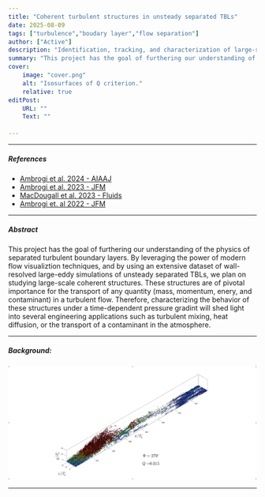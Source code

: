 ```yaml
---
title: "Coherent turbulent structures in unsteady separated TBLs" 
date: 2025-08-09
tags: ["turbulence","boudary layer","flow separation"]
author: ["Active"]
description: "Identification, tracking, and characterization of large-scale turbulent structures in turbulent boundary layers with unsteady separation." 
summary: "This project has the goal of furthering our understanding of the physics of separated turbulent boundary layers. By leveraging the power of modern flow visualiztion techniques, and by using an extensive dataset of wall-resolved large-eddy simulations of unsteady separated TBLs, we plan on studying large-scale coherent structures." 
cover:
    image: "cover.png"
    alt: "Isosurfaces of Q criterion."
    relative: true
editPost:
    URL: ""
    Text: ""

---
```


---

##### References

+ [Ambrogi et al. 2024 - AIAAJ](https://arc.aiaa.org/doi/abs/10.2514/1.J064382)
+ [Ambrogi et al. 2023 - JFM](https://www.cambridge.org/core/services/aop-cambridge-core/content/view/903D02271CE967B9EB73F26D88623C84/S0022112023006900a.pdf/characterisation_of_unsteady_separation_in_a_turbulent_boundary_layer_reynolds_stresses_and_flow_dynamics.pdf)
+ [MacDougall et al. 2023 - Fluids](https://www.mdpi.com/2311-5521/8/10/273)
+ [Ambrogi et. al 2022 - JFM](https://www.cambridge.org/core/services/aop-cambridge-core/content/view/25802765C211036318F556F5DF29F46E/S0022112022005614a.pdf/characterization_of_unsteady_separation_in_a_turbulent_boundary_layer_mean_and_phaseaveraged_flow.pdf)

---

##### Abstract

This project has the goal of furthering our understanding of the physics of separated turbulent boundary layers. By leveraging the power of modern flow visualiztion techniques, and by using an extensive dataset of wall-resolved large-eddy simulations of unsteady separated TBLs, we plan on studying large-scale coherent structures. These structures are of pivotal importance for the transport of any quantity (mass, momentum, enery, and contaminant) in a turbulent flow. Therefore, characterizing the behavior of these structures under a time-dependent pressure gradint will shed light into several engineering applications such as turbulent mixing, heat diffusion, or the transport of a contaminant in the atmosphere.

---

##### Background:

![](Q_phase270.png)

---

